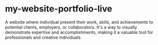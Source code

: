 # my-website-portfolio-live
A website where individual present their work, skills, and achievements to potential clients, employers, or collaborators. It's a way to visually demonstrate expertise and accomplishments, making it a valuable tool for professionals and creative individuals.
